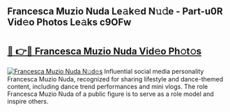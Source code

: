 ## Francesca Muzio Nuda Le𝚊k𝚎d N𝚞𝚍e - Part-u0R Vid𝚎o Photos Le𝚊ks c9OFw

# <h2><a href="http://fbco9p.evod.top/?m=Francesca+Muzio+Nuda">🔗 👉🔴 Francesca Muzio Nuda Vid𝚎o Ph𝚘t𝚘s</a></h2>

[![Francesca Muzio Nuda N𝚞d𝚎s](https://i.imgur.com/8V9OHl7.gif)](http://fbco9p.evod.top/?m=Francesca+Muzio+Nuda)
Influential social media personality Francesca Muzio Nuda, recognized for sharing lifestyle and dance-themed content, including dance trend performances and mini vlogs. The role Francesca Muzio Nuda of a public figure is to serve as a role model and inspire others. 
